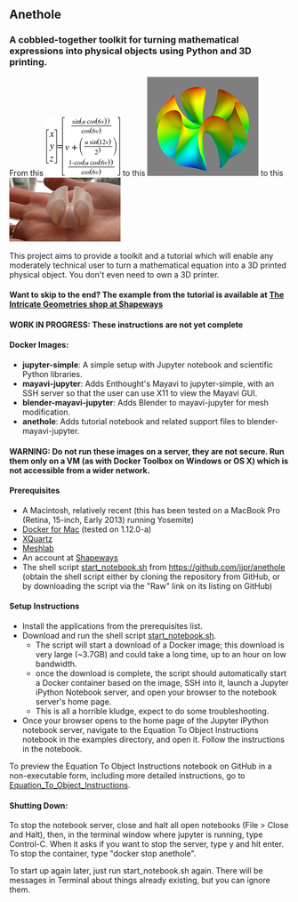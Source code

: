 ## Anethole
### A cobbled-together toolkit for turning mathematical expressions into physical objects using Python and 3D printing.  

From this ![the equation][equation] to this ![the figure][figure] to this ![the printed object][object]

This project aims to provide a toolkit and a tutorial which will enable any moderately technical user to turn a mathematical equation into a 3D printed physical object.  You don't even need to own a 3D printer.  

#### Want to skip to the end?  The example from the tutorial is available at [The Intricate Geometries shop at Shapeways][8]

#### WORK IN PROGRESS:  These instructions are not yet complete

#### Docker Images:  
- **jupyter-simple**:  A simple setup with Jupyter notebook and scientific Python libraries. 
- **mayavi-jupyter**:  Adds Enthought's Mayavi to jupyter-simple, with an SSH server so that the user can use X11 to view the Mayavi GUI.  
- **blender-mayavi-jupyter**:  Adds Blender to mayavi-jupyter for mesh modification.  
- **anethole**:  Adds tutorial notebook and related support files to blender-mayavi-jupyter.  

#### WARNING:  Do not run these images on a server, they are not secure.  Run them only on a VM (as with Docker Toolbox on Windows or OS X) which is not accessible from a wider network.

#### Prerequisites
- A Macintosh, relatively recent (this has been tested on a MacBook Pro (Retina, 15-inch, Early 2013) running Yosemite)
- [Docker for Mac][3] (tested on 1.12.0-a)
- [XQuartz][4]
- [Meshlab][5]
- An account at [Shapeways][2]
- The shell script [start_notebook.sh][6] from https://github.com/jjpr/anethole (obtain the shell script either by cloning the repository from GitHub, or by downloading the script via the "Raw" link on its listing on GitHub)

#### Setup Instructions
- Install the applications from the prerequisites list.  
- Download and run the shell script [start_notebook.sh][6].  
  - The script will start a download of a Docker image;  this download is very large (~3.7GB) and could take a long time, up to an hour on low bandwidth.  
  - once the download is complete, the script should automatically start a Docker container based on the image, SSH into it, launch a Jupyter iPython Notebook server, and open your browser to the notebook server's home page.  
  - This is all a horrible kludge, expect to do some troubleshooting.  
- Once your browser opens to the home page of the Jupyter iPython notebook server, navigate to the Equation To Object Instructions notebook in the examples directory, and open it.  Follow the instructions in the notebook.  

To preview the Equation To Object Instructions notebook on GitHub in a non-executable form, including more detailed instructions, go to [Equation_To_Object_Instructions][7].

#### Shutting Down:  
To stop the notebook server, close and halt all open notebooks (File > Close and Halt), then, in the terminal window where jupyter is running, type Control-C.  When it asks if you want to stop the server, type y and hit enter.  To stop the container, type "docker stop anethole".  

To start up again later, just run start_notebook.sh again.  There will be messages in Terminal about things already existing, but you can ignore them.  
  

[equation]: docker/anethole/images/ruffle_equation.png
[figure]: docker/anethole/images/wrapped_ruffle.png
[object]: docker/anethole/images/printed.png

[1]: http://www.python.org/
[2]: http://www.shapeways.com/
[3]: https://www.docker.com/products/docker#/mac
[4]: http://www.xquartz.org/
[5]: http://meshlab.sourceforge.net/
[6]: https://github.com/jjpr/anethole/raw/master/start_notebook.sh
[7]: https://github.com/jjpr/anethole/blob/master/docker/anethole/Equation_To_Object_Instructions.ipynb
[8]: https://www.shapeways.com/shops/intricate_geometries